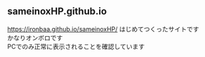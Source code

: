 ## sameinoxHP.github.io
https://ironbaa.github.io/sameinoxHP/
はじめてつくったサイトです  
かなりオンボロです  
PCでのみ正常に表示されることを確認しています
